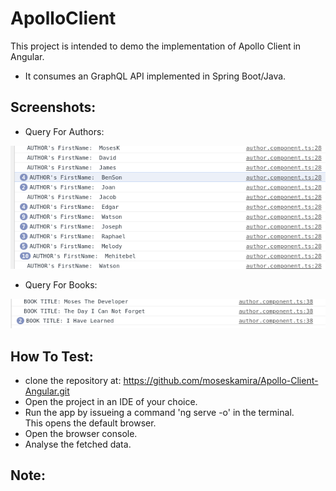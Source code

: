 # ApolloClient

This project is intended to demo the implementation of Apollo Client in Angular.
- It consumes an GraphQL API implemented in Spring Boot/Java.

## Screenshots:
- Query For Authors:

![Fetch Authors](/images/author.png)

- Query For Books:

![Fetch Books](/images/book.png)

## How To Test:
- clone the repository at: https://github.com/moseskamira/Apollo-Client-Angular.git
- Open the project in an IDE of your choice.
- Run the app by issueing a command 'ng serve -o' in the terminal.<br/> 
This opens the default browser.
- Open the browser console.
- Analyse the fetched data.

## Note:






